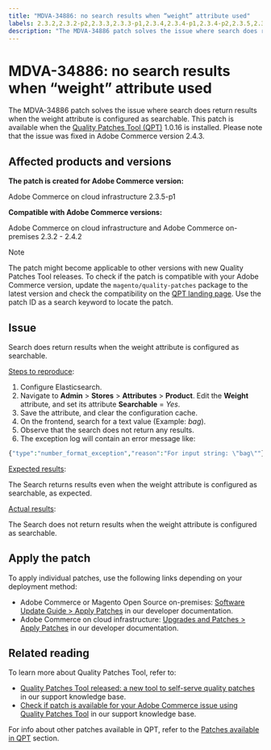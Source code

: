 ```yaml
---
title: "MDVA-34886: no search results when “weight” attribute used"
labels: 2.3.2,2.3.2-p2,2.3.3,2.3.3-p1,2.3.4,2.3.4-p1,2.3.4-p2,2.3.5,2.3.5-p1,2.3.5-p2,2.3.6,2.3.6-p1,2.4.0,2.4.0-p1,2.4.1,2.4.1-p1,2.4.2,QPT 1.0.16,QPT patches,Magento Commerce,Magento Commerce Cloud,Quality Patches Tool,Adobe Commerce,cloud infrastructure,on-premises
description: "The MDVA-34886 patch solves the issue where search does return results when the weight attribute is configured as searchable. This patch is available when the [Quality Patches Tool (QPT)](https://support.magento.com/hc/en-us/articles/360047139492) 1.0.16 is installed. Please note that the issue was fixed in Adobe Commerce version 2.4.3."
---
```


# MDVA-34886: no search results when “weight” attribute used

The MDVA-34886 patch solves the issue where search does return results when the weight attribute is configured as searchable. This patch is available when the [Quality Patches Tool (QPT)](https://support.magento.com/hc/en-us/articles/360047139492) 1.0.16 is installed. Please note that the issue was fixed in Adobe Commerce version 2.4.3.

## Affected products and versions

**The patch is created for Adobe Commerce version:**

Adobe Commerce on cloud infrastructure 2.3.5-p1

**Compatible with Adobe Commerce versions:**

Adobe Commerce on cloud infrastructure and Adobe Commerce on-premises 2.3.2 - 2.4.2

>[!NOTE]
>
>The patch might become applicable to other versions with new Quality Patches Tool releases. To check if the patch is compatible with your Adobe Commerce version, update the `magento/quality-patches` package to the latest version and check the compatibility on the [QPT landing page](https://devdocs.magento.com/quality-patches/tool.html#patch-grid). Use the patch ID as a search keyword to locate the patch.

## Issue

Search does return results when the weight attribute is configured as searchable.

<u>Steps to reproduce</u>:

1. Configure Elasticsearch.
1. Navigate to **Admin** > **Stores** > **Attributes** > **Product**. Edit the **Weight** attribute, and set its attribute **Searchable** = *Yes*.
1. Save the attribute, and clear the configuration cache.
1. On the frontend, search for a text value (Example: *bag*).
1. Observe that the search does not return any results.
1. The exception log will contain an error message like:

```php
{"type":"number_format_exception","reason":"For input string: \"bag\""}
```

<u>Expected results</u>:

The Search returns results even when the weight attribute is configured as searchable, as expected.

<u>Actual results</u>:

The Search does not return results when the weight attribute is configured as searchable.

## Apply the patch

To apply individual patches, use the following links depending on your deployment method:

* Adobe Commerce or Magento Open Source on-premises: [Software Update Guide > Apply Patches](https://devdocs.magento.com/guides/v2.4/comp-mgr/patching/mqp.html) in our developer documentation.
* Adobe Commerce on cloud infrastructure: [Upgrades and Patches > Apply Patches](https://devdocs.magento.com/cloud/project/project-patch.html) in our developer documentation.

## Related reading

To learn more about Quality Patches Tool, refer to:

* [Quality Patches Tool released: a new tool to self-serve quality patches](https://support.magento.com/hc/en-us/articles/360047139492) in our support knowledge base.
* [Check if patch is available for your Adobe Commerce issue using Quality Patches Tool](https://support.magento.com/hc/en-us/articles/360047125252) in our support knowledge base.

For info about other patches available in QPT, refer to the [Patches available in QPT](https://support.magento.com/hc/en-us/sections/360010506631-Patches-available-in-QPT-tool-) section. 